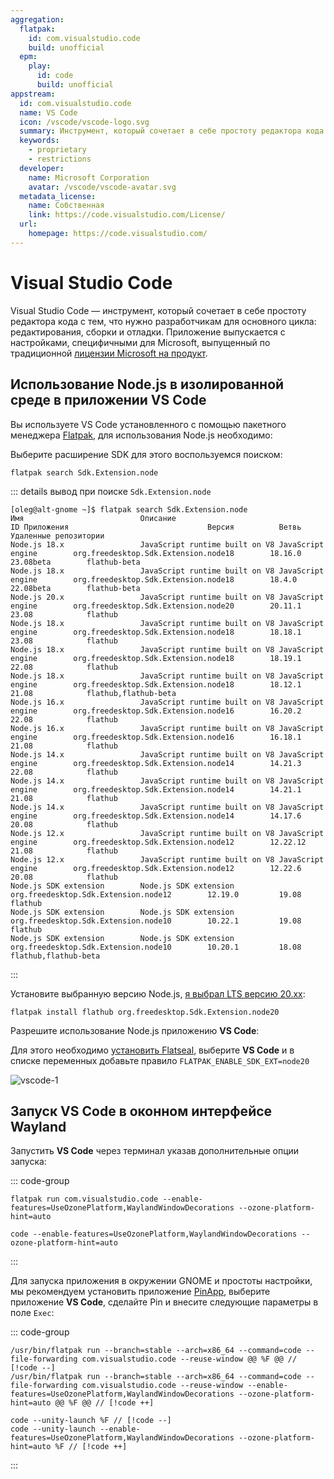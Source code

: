 ```yaml
---
aggregation:
  flatpak:
    id: com.visualstudio.code
    build: unofficial
  epm:
    play:
      id: code
      build: unofficial
appstream:
  id: com.visualstudio.code
  name: VS Code
  icon: /vscode/vscode-logo.svg
  summary: Инструмент, который сочетает в себе простоту редактора кода с тем, что нужно разработчикам для редактирования, сборки и отладки.
  keywords:
    - proprietary
    - restrictions
  developer:
    name: Microsoft Corporation
    avatar: /vscode/vscode-avatar.svg
  metadata_license:
    name: Собственная
    link: https://code.visualstudio.com/License/
  url:
    homepage: https://code.visualstudio.com/
---
```


# Visual Studio Code

Visual Studio Code — инструмент, который сочетает в себе простоту редактора кода с тем, что нужно разработчикам для основного цикла: редактирования, сборки и отладки. Приложение выпускается с настройками, специфичными для Microsoft, выпущенный по традиционной [лицензии Microsoft на продукт](https://code.visualstudio.com/License/).

<!--@include: @ru/apps/.parts/install/content-flatpak.md-->
<!--@include: @ru/apps/.parts/install/content-epm-play.md-->

## Использование Node.js в изолированной среде в приложении VS Code

Вы используете VS Code установленного с помощью пакетного менеджера [Flatpak](/package-manager/flatpak/), для использования Node.js необходимо:

Выберите расширение SDK для этого воспользуемся поиском:

```shell
flatpak search Sdk.Extension.node
```

::: details вывод при поиске `Sdk.Extension.node`

```shell
[oleg@alt-gnome ~]$ flatpak search Sdk.Extension.node
Имя                          Описание                                                ID Приложения                               Версия          Ветвь            Удаленные репозитории
Node.js 18.x                 JavaScript runtime built on V8 JavaScript engine        org.freedesktop.Sdk.Extension.node18        18.16.0         23.08beta        flathub-beta
Node.js 18.x                 JavaScript runtime built on V8 JavaScript engine        org.freedesktop.Sdk.Extension.node18        18.4.0          22.08beta        flathub-beta
Node.js 20.x                 JavaScript runtime built on V8 JavaScript engine        org.freedesktop.Sdk.Extension.node20        20.11.1         23.08            flathub
Node.js 18.x                 JavaScript runtime built on V8 JavaScript engine        org.freedesktop.Sdk.Extension.node18        18.18.1         23.08            flathub
Node.js 18.x                 JavaScript runtime built on V8 JavaScript engine        org.freedesktop.Sdk.Extension.node18        18.19.1         22.08            flathub
Node.js 18.x                 JavaScript runtime built on V8 JavaScript engine        org.freedesktop.Sdk.Extension.node18        18.12.1         21.08            flathub,flathub-beta
Node.js 16.x                 JavaScript runtime built on V8 JavaScript engine        org.freedesktop.Sdk.Extension.node16        16.20.2         22.08            flathub
Node.js 16.x                 JavaScript runtime built on V8 JavaScript engine        org.freedesktop.Sdk.Extension.node16        16.18.1         21.08            flathub
Node.js 14.x                 JavaScript runtime built on V8 JavaScript engine        org.freedesktop.Sdk.Extension.node14        14.21.3         22.08            flathub
Node.js 14.x                 JavaScript runtime built on V8 JavaScript engine        org.freedesktop.Sdk.Extension.node14        14.21.1         21.08            flathub
Node.js 14.x                 JavaScript runtime built on V8 JavaScript engine        org.freedesktop.Sdk.Extension.node14        14.17.6         20.08            flathub
Node.js 12.x                 JavaScript runtime built on V8 JavaScript engine        org.freedesktop.Sdk.Extension.node12        12.22.12        21.08            flathub
Node.js 12.x                 JavaScript runtime built on V8 JavaScript engine        org.freedesktop.Sdk.Extension.node12        12.22.6         20.08            flathub
Node.js SDK extension        Node.js SDK extension                                   org.freedesktop.Sdk.Extension.node12        12.19.0         19.08            flathub
Node.js SDK extension        Node.js SDK extension                                   org.freedesktop.Sdk.Extension.node10        10.22.1         19.08            flathub
Node.js SDK extension        Node.js SDK extension                                   org.freedesktop.Sdk.Extension.node10        10.20.1         18.08            flathub,flathub-beta
```

:::

Установите выбранную версию Node.js, [я выбрал LTS версию 20.xx](/developers/nodejs/#выпуски-node-js):

```shell
flatpak install flathub org.freedesktop.Sdk.Extension.node20
```

Разрешите использование Node.js приложению **VS Code**:

Для этого необходимо [установить Flatseal](/apps/flatseal/), выберите **VS Code** и в списке переменных добавьте правило `FLATPAK_ENABLE_SDK_EXT=node20`

![vscode-1](/vscode/vscode-1.png)

## Запуск VS Code в оконном интерфейсе Wayland

Запустить **VS Code** через терминал указав дополнительные опции запуска:

::: code-group

```shell[Flatpak]
flatpak run com.visualstudio.code --enable-features=UseOzonePlatform,WaylandWindowDecorations --ozone-platform-hint=auto
```

```shell[EPM Play]
code --enable-features=UseOzonePlatform,WaylandWindowDecorations --ozone-platform-hint=auto
```

:::

Для запуска приложения в окружении GNOME и простоты настройки, мы рекомендуем установить приложение [PinApp](/apps/pin-app/), выберите приложение **VS Code**, сделайте Pin и внесите следующие параметры в поле `Exec`:

::: code-group

```[Flatpak]
/usr/bin/flatpak run --branch=stable --arch=x86_64 --command=code --file-forwarding com.visualstudio.code --reuse-window @@ %F @@ // [!code --]
/usr/bin/flatpak run --branch=stable --arch=x86_64 --command=code --file-forwarding com.visualstudio.code --reuse-window --enable-features=UseOzonePlatform,WaylandWindowDecorations --ozone-platform-hint=auto @@ %F @@ // [!code ++]
```

```[EPM Play]
code --unity-launch %F // [!code --]
code --unity-launch --enable-features=UseOzonePlatform,WaylandWindowDecorations --ozone-platform-hint=auto %F // [!code ++]
```

:::
